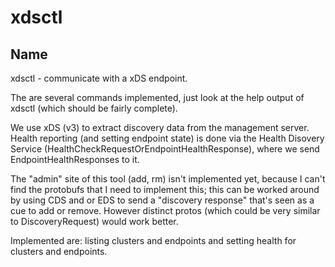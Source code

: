 # xdsctl

## Name

xdsctl - communicate with a xDS endpoint.

The are several commands implemented, just look at the help output of xdsctl (which should be fairly
complete).

We use xDS (v3) to extract discovery data from the management server. Health
reporting (and setting endpoint state) is done via the Health Disovery Service
(HealthCheckRequestOrEndpointHealthResponse), where we send EndpointHealthResponses to it.

The "admin" site of this tool (add, rm) isn't implemented yet, because I can't find the protobufs
that I need to implement this; this can be worked around by using CDS and or EDS to send a
"discovery response" that's seen as a cue to add or remove. However distinct protos (which could be
very similar to DiscoveryRequest) would work better.

Implemented are: listing clusters and endpoints and setting health for clusters and endpoints.
